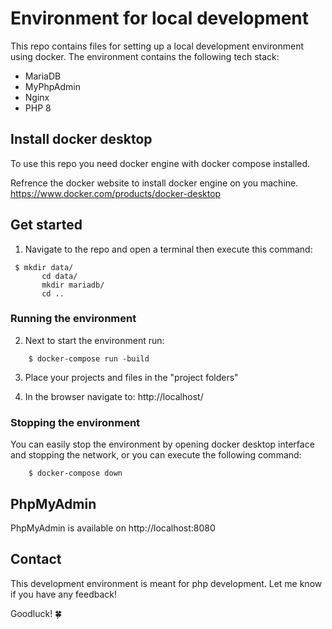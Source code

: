 # Environment for local development 
This repo contains files for setting up a local development environment using docker.
The environment contains the following tech stack:
- MariaDB
- MyPhpAdmin
- Nginx
- PHP 8

## Install docker desktop
To use this repo you need docker engine with docker compose installed.

Refrence the docker website to install docker engine on you machine.
https://www.docker.com/products/docker-desktop

## Get started

1. Navigate to the repo and open a terminal then execute this command:


```shell script
 $ mkdir data/
       cd data/
       mkdir mariadb/
       cd ..
```
### Running the environment
2. Next to start the environment run:
```
    $ docker-compose run -build
```

3. Place your projects and files in the "project folders"


4. In the browser navigate to: http://localhost/

### Stopping the environment

You can easily stop the environment by opening docker desktop interface and stopping the network, or you can execute the following command:
```
    $ docker-compose down
```  

## PhpMyAdmin

PhpMyAdmin is available on http://localhost:8080

## Contact

This development environment is meant for php development.
Let me know if you have any feedback! 

Goodluck! 🍀
